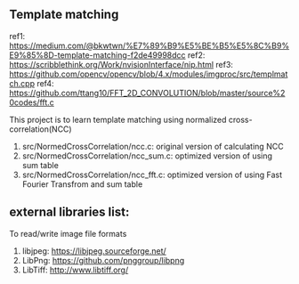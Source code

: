 ## Template matching 
ref1: https://medium.com/@bkwtwn/%E7%89%B9%E5%BE%B5%E5%8C%B9%E9%85%8D-template-matching-f2de49998dcc
ref2: https://scribblethink.org/Work/nvisionInterface/nip.html
ref3: https://github.com/opencv/opencv/blob/4.x/modules/imgproc/src/templmatch.cpp
ref4: https://github.com/ttang10/FFT_2D_CONVOLUTION/blob/master/source%20codes/fft.c


This project is to learn template matching using normalized cross-correlation(NCC)
1. src/NormedCrossCorrelation/ncc.c:     original version of calculating NCC 
2. src/NormedCrossCorrelation/ncc_sum.c: optimized version of using sum table
3. src/NormedCrossCorrelation/ncc_fft.c: optimized version of using Fast Fourier Transfrom and sum table

## external libraries list:
To read/write image file formats
1. libjpeg: https://libjpeg.sourceforge.net/
2. LibPng: https://github.com/pnggroup/libpng
3. LibTiff: http://www.libtiff.org/
